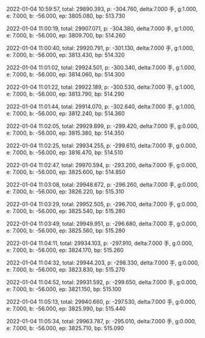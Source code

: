 2022-01-04 10:59:57, total: 29890.393, p: -304.760, delta:7.000 手, g:1.000, e: 7.000, b: -56.000, ep: 3805.080, bp: 513.730

2022-01-04 11:00:19, total: 29907.071, p: -304.380, delta:7.000 手, g:1.000, e: 7.000, b: -56.000, ep: 3809.700, bp: 514.260

2022-01-04 11:00:40, total: 29920.791, p: -301.130, delta:7.000 手, g:1.000, e: 7.000, b: -56.000, ep: 3813.430, bp: 514.320

2022-01-04 11:01:02, total: 29924.501, p: -300.340, delta:7.000 手, g:1.000, e: 7.000, b: -56.000, ep: 3814.060, bp: 514.300

2022-01-04 11:01:22, total: 29922.189, p: -300.530, delta:7.000 手, g:1.000, e: 7.000, b: -56.000, ep: 3813.790, bp: 514.290

2022-01-04 11:01:44, total: 29914.070, p: -302.640, delta:7.000 手, g:1.000, e: 7.000, b: -56.000, ep: 3812.240, bp: 514.360

2022-01-04 11:02:05, total: 29929.899, p: -299.420, delta:7.000 手, g:0.000, e: 7.000, b: -56.000, ep: 3815.380, bp: 514.350

2022-01-04 11:02:25, total: 29934.255, p: -299.610, delta:7.000 手, g:0.000, e: 7.000, b: -56.000, ep: 3816.470, bp: 514.510

2022-01-04 11:02:47, total: 29970.594, p: -293.200, delta:7.000 手, g:0.000, e: 7.000, b: -56.000, ep: 3825.600, bp: 514.850

2022-01-04 11:03:08, total: 29948.672, p: -296.260, delta:7.000 手, g:0.000, e: 7.000, b: -56.000, ep: 3826.220, bp: 515.310

2022-01-04 11:03:29, total: 29952.505, p: -296.700, delta:7.000 手, g:0.000, e: 7.000, b: -56.000, ep: 3825.540, bp: 515.280

2022-01-04 11:03:49, total: 29949.951, p: -296.680, delta:7.000 手, g:0.000, e: 7.000, b: -56.000, ep: 3825.560, bp: 515.280

2022-01-04 11:04:11, total: 29934.103, p: -297.910, delta:7.000 手, g:0.000, e: 7.000, b: -56.000, ep: 3824.170, bp: 515.260

2022-01-04 11:04:32, total: 29944.203, p: -298.330, delta:7.000 手, g:0.000, e: 7.000, b: -56.000, ep: 3823.830, bp: 515.270

2022-01-04 11:04:52, total: 29931.592, p: -299.650, delta:7.000 手, g:0.000, e: 7.000, b: -56.000, ep: 3821.150, bp: 515.100

2022-01-04 11:05:13, total: 29940.660, p: -297.530, delta:7.000 手, g:0.000, e: 7.000, b: -56.000, ep: 3825.990, bp: 515.440

2022-01-04 11:05:34, total: 29963.787, p: -295.010, delta:7.000 手, g:0.000, e: 7.000, b: -56.000, ep: 3825.710, bp: 515.090